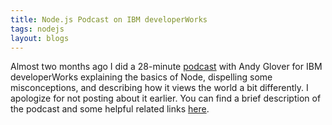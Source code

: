 ```yaml
---
title: Node.js Podcast on IBM developerWorks
tags: nodejs
layout: blogs
---
```

Almost two months ago I did a 28-minute [podcast](http://www.ibm.com/developerworks/podcast/glover-kunkle-042712/glover-kunkle-042712.mp3) with Andy Glover for IBM developerWorks explaining the basics of Node, dispelling some misconceptions, and describing how it views the world a bit differently. I apologize for not posting about it earlier. You can find a brief description of the podcast and some helpful related links [here](http://www.ibm.com/developerworks/java/library/j-gloverpodcast4/index.html#kunkle).
